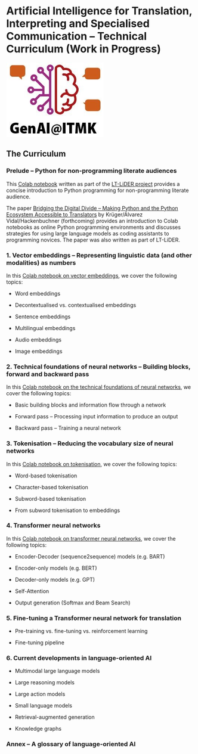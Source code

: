 # Artificial Intelligence for Translation, Interpreting and Specialised Communication – Technical Curriculum (Work in Progress)
<img src = "https://github.com/ITMK/AI_Literacy/blob/main/images/GenAI_ITMK.jpg?raw=true">

## The Curriculum

### Prelude – Python for non-programming literate audiences
This [Colab notebook](https://colab.research.google.com/drive/10G_zfSUssTVqLTkWl5NpwJvQS3Mbam_B?usp=sharing) written as part of the [LT-LiDER project](http://lt-lider.eu/) provides a concise introduction to Python programming for non-programming literate audience.

The paper [Bridging the Digital Divide – Making Python and the Python Ecosystem Accessible to Translators](http://dx.doi.org/10.13140/RG.2.2.13246.40006) by Krüger/Álvarez Vidal/Hackenbuchner (forthcoming) provides an introduction to Colab notebooks as online Python programming environments and discusses strategies for using large language models as coding assistants to programming novices. The paper was also written as part of LT-LiDER.

### 1. Vector embeddings – Representing linguistic data (and other modalities) as numbers
In this [Colab notebook on vector embeddings](https://colab.research.google.com/drive/1-R3ftZceMORC-fv9J6mecjrg-efLELz6?usp=sharing), we cover the following topics:

   - Word embeddings
   
   - Decontextualised vs. contextualised embeddings
   
   - Sentence embeddings

   - Multilingual embeddings
   
   - Audio embeddings
   
   - Image embeddings

### 2. Technical foundations of neural networks – Building blocks, forward and backward pass
In this [Colab notebook on the technical foundations of neural networks](https://colab.research.google.com/drive/1AaVPBOTa3K8WQ6USrqx1ZR556RpF8-RC?usp=sharing), we cover the following topics:

   - Basic building blocks and information flow through a network
   
   - Forward pass – Processing input information to produce an output
   
   - Backward pass – Training a neural network

### 3. Tokenisation – Reducing the vocabulary size of neural networks
In this [Colab notebook on tokenisation](https://colab.research.google.com/drive/190K0BZZf9ChCNFd7ADbQ5JL24KWPkLU0?usp=sharing), we cover the following topics:

   - Word-based tokenisation
   
   - Character-based tokenisation
   
   - Subword-based tokenisation

   - From subword tokenisation to embeddings

### 4. Transformer neural networks
In this [Colab notebook on transformer neural networks](https://colab.research.google.com/drive/1dN6wA7li0Zai_AyPFS4igMS-NvTZPkAS?usp=sharing), we cover the following topics:
   
   - Encoder-Decoder (sequence2sequence) models (e.g. BART)
   
   - Encoder-only models (e.g. BERT)
   
   - Decoder-only models (e.g. GPT)
   
   - Self-Attention
   
   - Output generation (Softmax and Beam Search)

### 5. Fine-tuning a Transformer neural network for translation
   - Pre-training vs. fine-tuning vs. reinforcement learning
   
   - Fine-tuning pipeline

### 6. Current developments in language-oriented AI
   - Multimodal large language models
   
   - Large reasoning models

   - Large action models

   - Small language models

   - Retrieval-augmented generation

   - Knowledge graphs

### Annex – A glossary of language-oriented AI
